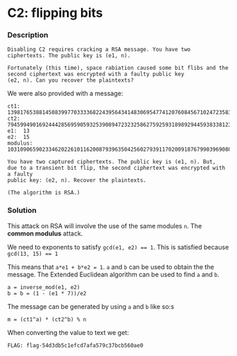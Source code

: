 # C2: flipping bits

### Description
```
Disabling C2 requires cracking a RSA message. You have two ciphertexts. The public key is (e1, n).

Fortunately (this time), space rabiation caused some bit flibs and the second ciphertext was encrypted with a faulty public key 
(e2, n). Can you recover the plaintexts?
```

We were also provided with a message:

```
ct1:  13981765388145083997703333682243956434148306954774120760845671024723583618341148528952063316653588928138430524040717841543528568326674293677228449651281422762216853098529425814740156575513620513245005576508982103360592761380293006244528169193632346512170599896471850340765607466109228426538780591853882736654
ct2:  79459949016924442856959059325390894723232586275925931898929445938338123216278271333902062872565058205136627757713051954083968874644581902371182266588247653857616029881453100387797111559677392017415298580136496204898016797180386402171968931958365160589774450964944023720256848731202333789801071962338635072065
e1:  13
e2:  15
modulus:  103109065902334620226101162008793963504256027939117020091876799039690801944735604259018655534860183205031069083254290258577291605287053538752280231959857465853228851714786887294961873006234153079187216285516823832102424110934062954272346111907571393964363630079343598511602013316604641904852018969178919051627

You have two captured ciphertexts. The public key is (e1, n). But,
due to a transient bit flip, the second ciphertext was encrypted with a faulty
public key: (e2, n). Recover the plaintexts.

(The algorithm is RSA.)
```

### Solution
This attack on RSA will involve the use of the same modules ```n```.  The **common modulus** attack.

We need to exponents to satisfy ```gcd(e1, e2) == 1```. This is satisfied because ```gcd(13, 15) == 1```

This means that ```a*e1 + b*e2 = 1```. ```a``` and ```b``` can be used to obtain the the message. The  Extended Euclidean algorithm can be used to find ```a``` and ```b```.

```
a = inverse_mod(e1, e2)
b = b = (1 - (e1 * 7))/e2
```

The message can be generated by using ```a``` and ```b``` like so:s

```
m = (ct1^a) * (ct2^b) % n
```

When converting the value to text we get:

```
FLAG: flag-54d3db5c1efcd7afa579c37bcb560ae0
```